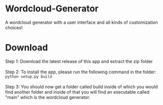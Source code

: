 # Wordcloud-Generator
A wordcloud generator with a user interface and all kinds of customization choices!

# Download
Step 1: Download the latest release of this app and extract the zip folder</br>
</br>
Step 2: To install the app, please run the following command in the folder:
</br>
```python setup.py build```
</br>
</br>
Step 3: You should now get a folder called build inside of which you would find another folder and inside of that you will find an executable called "main" which is the wordcloud generator.
